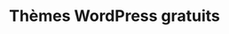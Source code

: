 ---
layout: decouvrir-themes-wp_index
title: Thèmes WordPress gratuits
tags: decouvrir-themes-wp-gratuits
permalink: /decouvrir/themes-wordpress/gratuits/
intro: Adding sketching to the design process is a great way to amplify software and hardware tools. Sketching provides a unique space that can help you think differently, generate a variety of ideas quickly, explore alternatives with less risk, and encourage constructive discussions with colleagues and clients.
bgimgheader: false
text-twtr: En train d'explorer la sélection de thèmes WordPress gratuits by @MagDuWebdesign
current_nav: decouvrir-themes-wp-gratuits
---